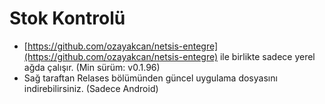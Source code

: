 # Stok Kontrolü

- [https://github.com/ozayakcan/netsis-entegre](https://github.com/ozayakcan/netsis-entegre) ile birlikte sadece yerel ağda çalışır. (Min sürüm: v0.1.96)
- Sağ taraftan Relases bölümünden güncel uygulama dosyasını indirebilirsiniz. (Sadece Android)